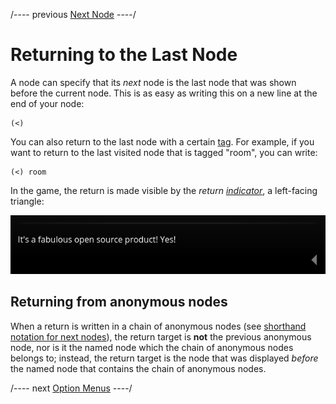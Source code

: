 
/---- previous
[Next Node](next-node.md)
----/

# Returning to the Last Node

A node can specify that its *next* node is the last node that was shown before the
current node. This is as easy as writing this on a new line at the end of your node:

```toothrot
(<)
```

You can also return to the last node with a certain [tag](node-tags.md). For example, if you want to
return to the last visited node that is tagged "room", you can write:

```toothrot
(<) room
```

In the game, the return is made visible by the *return [indicator](indicators.md)*,
a left-facing triangle:

![Return indicator](../../images/return-indicator.png)

## Returning from anonymous nodes

When a return is written in a chain of anonymous nodes
(see [shorthand notation for next nodes](next-node.md#shorthand-notation)), the return
target is **not** the previous anonymous node, nor is it the named node which the chain of
anonymous nodes belongs to; instead, the return target is the node that was displayed
*before* the named node that contains the chain of anonymous nodes.


/---- next
[Option Menus](option-menus.md)
----/
